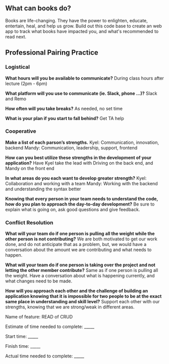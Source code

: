 
## What can books do?

Books are life-changing. They have the power to enlighten, educate, entertain, heal, and help us grow. Build out this code base to create an web app to track what books have impacted you, and what's recommended to read next.

## Professional Pairing Practice

### Logistical

**What hours will you be available to communicate?**
During class hours after lecture (2pm - 6pm)

**What platform will you use to communicate (ie. Slack, phone …)?**
Slack and Remo

**How often will you take breaks?**
As needed, no set time

**What is your plan if you start to fall behind?**
Get TA help

### Cooperative

**Make a list of each parson’s strengths.**
Kyel: Communication, innovation, backend
Mandy: Communication, leadership, support, frontend

**How can you best utilize these strengths in the development of your application?**
Have Kyel take the lead with Driving on the back end, and Mandy on the front end

**In what areas do you each want to develop greater strength?**
Kyel: Collaboration and working with a team
Mandy: Working with the backend and understanding the syntax better

**Knowing that every person in your team needs to understand the code, how do you plan to approach the day-to-day development?**
Be sure to explain what is going on, ask good questions and give feedback.

### Conflict Resolution

**What will your team do if one person is pulling all the weight while the other person is not contributing?**
We are both motivated to get our work done, and do not anticipate that as a problem, but, we would have a conversation about the amount we are contributing and what needs to happen.

**What will your team do if one person is taking over the project and not letting the other member contribute?**
Same as if one person is pulling all the weight. Have a conversation about what is happening currently, and what changes need to be made.

**How will you approach each other and the challenge of building an application knowing that it is impossible for two people to be at the exact same place in understanding and skill level?**
Support each other with our strengths, knowing that we are strong/weak in different areas.

Name of feature: READ of CRUD

Estimate of time needed to complete: _____

Start time: _____

Finish time: _____

Actual time needed to complete: _____
